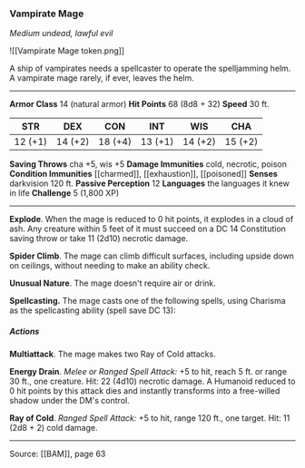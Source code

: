### Vampirate Mage
_Medium undead, lawful evil_

![[Vampirate Mage token.png]]

A ship of vampirates needs a spellcaster to operate the spelljamming helm. A vampirate mage rarely, if ever, leaves the helm.




---

**Armor Class** 14 (natural armor)
**Hit Points** 68 (8d8 + 32)
**Speed** 30 ft.

| STR     | DEX     | CON     | INT     | WIS     | CHA     |
|---------|---------|---------|---------|---------|---------|
| 12 (+1) | 14 (+2) | 18 (+4) | 13 (+1) | 14 (+2) | 15 (+2) |

**Saving Throws** cha +5, wis +5
**Damage Immunities** cold, necrotic, poison
**Condition Immunities** [[charmed]], [[exhaustion]], [[poisoned]]
**Senses** darkvision 120 ft.
**Passive Perception** 12
**Languages** the languages it knew in life
**Challenge** 5 (1,800 XP)

---

**Explode**. When the mage is reduced to 0 hit points, it explodes in a cloud of ash. Any creature within 5 feet of it must succeed on a DC 14 Constitution saving throw or take 11 (2d10) necrotic damage.

**Spider Climb**. The mage can climb difficult surfaces, including upside down on ceilings, without needing to make an ability check.

**Unusual Nature**. The mage doesn't require air or drink.

**Spellcasting.** The mage casts one of the following spells, using Charisma as the spellcasting ability (spell save DC 13):

##### Actions
**Multiattack**. The mage makes two Ray of Cold attacks.

**Energy Drain**. _Melee or Ranged Spell Attack:_ +5 to hit, reach 5 ft. or range 30 ft., one creature. Hit: 22 (4d10) necrotic damage. A Humanoid reduced to 0 hit points by this attack dies and instantly transforms into a free-willed shadow under the DM's control.

**Ray of Cold**. _Ranged Spell Attack:_ +5 to hit, range 120 ft., one target. Hit: 11 (2d8 + 2) cold damage.


---

Source: [[BAM]], page 63